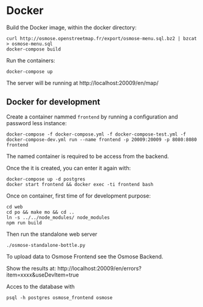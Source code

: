 Docker
======

Build the Docker image, within the docker directory:
```
curl http://osmose.openstreetmap.fr/export/osmose-menu.sql.bz2 | bzcat > osmose-menu.sql
docker-compose build
```

Run the containers:
```
docker-compose up
```

The server will be running at http://localhost:20009/en/map/


Docker for development
----------------------

Create a container nammed `frontend` by running a configuration and password less instance:
```
docker-compose -f docker-compose.yml -f docker-compose-test.yml -f docker-compose-dev.yml run --name frontend -p 20009:20009 -p 8080:8080 frontend
```
The named container is required to be access from the backend.

Once the it is created, you can enter it again with:
```
docker-compose up -d postgres
docker start frontend && docker exec -ti frontend bash
```

Once on container, first time of for development purpose:
```
cd web
cd po && make mo && cd ..
ln -s ../../node_modules/ node_modules
npm run build
```

Then run the standalone web server
```
./osmose-standalone-bottle.py
```

To upload data to Osmose Frontend see the Osmose Backend.

Show the results at: http://localhost:20009/en/errors?item=xxxx&useDevItem=true

Acces to the database with
```
psql -h postgres osmose_frontend osmose
```
